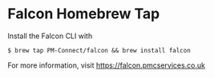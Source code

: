 # Falcon Homebrew Tap
Install the Falcon CLI with
```
$ brew tap PM-Connect/falcon && brew install falcon
```
For more information, visit https://falcon.pmcservices.co.uk
